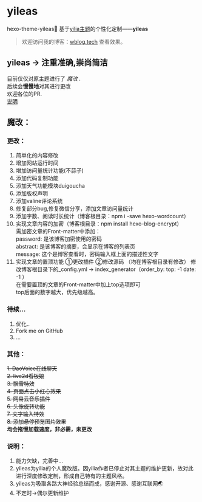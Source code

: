 # yileas
hexo-theme-yileas🎈
基于[yilia主题](https://github.com/litten/hexo-theme-yilia)的个性化定制——**yileas**  
> 欢迎访问我的博客：[wblog.tech](wblog.tech) 查看效果。
## **yileas → 注重准确,崇尚简洁**  
目前仅仅对原主题进行了 _魔改_ .  
后续会**慢慢地**对其进行更改  
欢迎各位的PR.  
[说明](#说明)  

## 魔改：  

### 更改：
1. 简单化的内容修改
2. 增加网站运行时间
3. 增加访问量统计功能(不蒜子)
4. 添加代码复制功能
5. 添加天气功能模块duigoucha
6. 添加版权声明
7. 添加valine评论系统
8. 修复部分bug,修复微信分享，添加文章访问量统计
9. 添加字数、阅读时长统计（博客根目录：npm i -save hexo-wordcount）
10. 实现文章内容的加密（博客根目录：npm install hexo-blog-encrypt）   
需加密文章的Front-matter中添加：  
password: 是该博客加密使用的密码  
abstract: 是该博客的摘要，会显示在博客的列表页  
message: 这个是博客查看时，密码输入框上面的描述性文字  
11. 实现文章的置顶功能  ①更改插件 ②修改源码 （均在博客根目录有修改）
修改博客根目录下的_config.yml → index_generator（order_by: top: -1 date: -1 ）  
在需要置顶的文章的Front-matter中加上top选项即可  
top后面的数字越大，优先级越高。

### 待续...
1. 优化..
2. Fork me on GitHub
3. ...

### 其他：
~~1. DaoVoice在线聊天~~  
~~2. live2d看板娘~~  
~~3. 飘雪特效~~  
~~4. 页面点击小红心效果~~  
~~5. 网易云音乐插件~~  
~~6. 头像旋转功能~~   
~~7. 文字输入特效~~  
~~8. 添加悬停预览图片效果~~  
**均会拖慢加载速度，非必需，未更改**

### 说明：
1. 能力欠缺，完善中...
2. yileas为yilia的个人魔改版。因yilia作者已停止对其主题的维护更新，故对此进行深度修改定制，形成自己特有的主题风格。
3. yileas为吸取各路大神经验总结而成，感谢开源、感谢互联网🌏
4. 不定时→偶尔更新维护